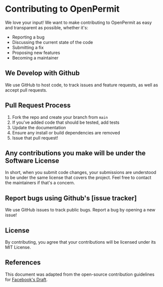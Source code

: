 # Contributing to OpenPermit

We love your input! We want to make contributing to OpenPermit as easy and transparent as possible, whether it's:

- Reporting a bug
- Discussing the current state of the code
- Submitting a fix
- Proposing new features
- Becoming a maintainer

## We Develop with Github
We use GitHub to host code, to track issues and feature requests, as well as accept pull requests.

## Pull Request Process
1. Fork the repo and create your branch from `main`
2. If you've added code that should be tested, add tests
3. Update the documentation
4. Ensure any install or build dependencies are removed
5. Issue that pull request!

## Any contributions you make will be under the Software License
In short, when you submit code changes, your submissions are understood to be under the same license that covers the project. Feel free to contact the maintainers if that's a concern.

## Report bugs using Github's [issue tracker]
We use GitHub issues to track public bugs. Report a bug by opening a new issue!

## License
By contributing, you agree that your contributions will be licensed under its MIT License.

## References
This document was adapted from the open-source contribution guidelines for [Facebook's Draft](https://github.com/facebook/draft-js/blob/master/CONTRIBUTING.md).
